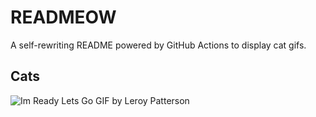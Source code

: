 # READMEOW

A self-rewriting README powered by GitHub Actions to display cat gifs.

## Cats

![Im Ready Lets Go GIF by Leroy Patterson](https://media3.giphy.com/media/CjmvTCZf2U3p09Cn0h/200.gif?cid=9acd02davcrqvlw4o8jr6ecfjl0ocilvfze8xaxl4pghb558&ep=v1_gifs_search&rid=200.gif&ct=g)
